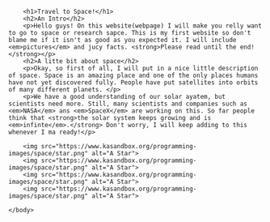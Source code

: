 <!DOCTYPE html>
<html>
    <head>
        <meta charset="utf-8">
        <title>Project: Travel webpage</title>
    </head>
    <body>
    
        <h1>Travel to Space!</h1>
        <h2>An Intro</h2>
        <p>Hello guys! On this website(webpage) I will make you relly want to go to space or research sapce. This is my first website so don't blame me if it isn't as good as you expected it. I will include <em>pictures</em> and jucy facts. <strong>Please read until the end!</strong></p>
        <h2>A litte bit about space</h2>
        <p>Okay, so first of all, I will put in a nice little description of space. Space is an amazing place and one of the only places humans have not yet discovered fully. People have put satellites into orbits of many different planets. </p>
        <p>We have a good understanding of our solar ayatem, but scientists need more. Still, many scientists and companies such as <em>NASA</em> ans <em>SpaceX</em> are working on this. So far people think that <strong>the solar system keeps growing and is  <em>infinte</em>.</strong> Don't worry, I will keep adding to this whenever I ma ready!</p>
        
        <img src="https://www.kasandbox.org/programming-images/space/star.png" alt="A Star">
        <img src="https://www.kasandbox.org/programming-images/space/star.png" alt="A Star">
        <img src="https://www.kasandbox.org/programming-images/space/star.png" alt="A Star">
        <img src="https://www.kasandbox.org/programming-images/space/star.png" alt="A Star">
        
    </body>
</html>
